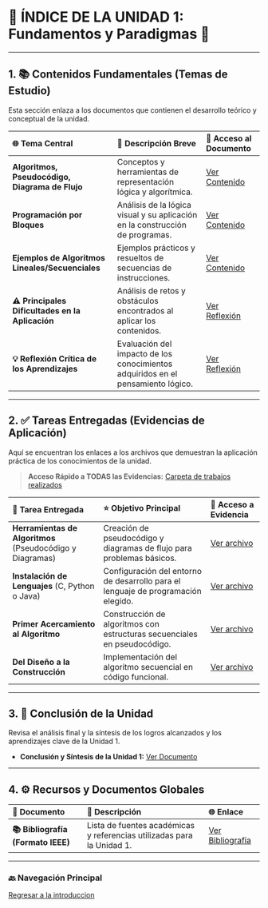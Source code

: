# 🧭 ÍNDICE DE LA UNIDAD 1: Fundamentos y Paradigmas 🧠

***

## 1. 📚 Contenidos Fundamentales (Temas de Estudio)

Esta sección enlaza a los documentos que contienen el desarrollo teórico y conceptual de la unidad.

| 🌐 Tema Central | 📝 Descripción Breve | 🔗 Acceso al Documento |
| :--- | :--- | :--- |
| **Algoritmos, Pseudocódigo, Diagrama de Flujo** | Conceptos y herramientas de representación lógica y algorítmica. | [Ver Contenido](U1_A_Algoritmos.md) |
| **Programación por Bloques** | Análisis de la lógica visual y su aplicación en la construcción de programas. | [Ver Contenido](U1_B_Bloques.md) |
| **Ejemplos de Algoritmos Lineales/Secuenciales** | Ejemplos prácticos y resueltos de secuencias de instrucciones. | [Ver Contenido](U1_C_Ejemplos.md) |
| **⚠️ Principales Dificultades en la Aplicación** | Análisis de retos y obstáculos encontrados al aplicar los contenidos. | [Ver Reflexión](U1_D_Dificultades.md) |
| **💡 Reflexión Crítica de los Aprendizajes** | Evaluación del impacto de los conocimientos adquiridos en el pensamiento lógico. | [Ver Reflexión](U1_E_Critica.md) |

***

## 2. ✅ Tareas Entregadas (Evidencias de Aplicación)

Aquí se encuentran los enlaces a los archivos que demuestran la aplicación práctica de los conocimientos de la unidad.

> **Acceso Rápido a TODAS las Evidencias:** [Carpeta de trabajos realizados](https://drive.google.com/drive/folders/1yQ9VBIssaVzvewEvFTIqHB_Gv8bmhhRl?usp=drive_link)

| 📂 Tarea Entregada | ⭐ Objetivo Principal | 🔗 Acceso a Evidencia |
| :--- | :--- | :--- |
| **Herramientas de Algoritmos** (Pseudocódigo y Diagramas) | Creación de pseudocódigo y diagramas de flujo para problemas básicos. | [Ver archivo](https://drive.google.com/file/d/1SS_BKoJF4FUG13-5C8DbXT-q_v5-7_J6/view?usp=drive_link) |
| **Instalación de Lenguajes** (C, Python o Java) | Configuración del entorno de desarrollo para el lenguaje de programación elegido. | [Ver archivo](https://drive.google.com/file/d/12CnLRGwki9wI1x-ENfTFpAd3hGncuykF/view?usp=drive_link) |
| **Primer Acercamiento al Algoritmo** | Construcción de algoritmos con estructuras secuenciales en pseudocódigo. | [Ver archivo](https://drive.google.com/file/d/1sNqYAWTK6Vg6yImuvpzccYX4cBsS3m5A/view?usp=drive_link) |
| **Del Diseño a la Construcción** | Implementación del algoritmo secuencial en código funcional. | [Ver archivo](T4_Implementacion.md) |

***

## 3. 🎯 Conclusión de la Unidad

Revisa el análisis final y la síntesis de los logros alcanzados y los aprendizajes clave de la Unidad 1.

* **Conclusión y Síntesis de la Unidad 1:** [Ver Documento](U1_Conclusion.md)

***

## 4. ⚙️ Recursos y Documentos Globales

| 📄 Documento | 📝 Descripción | 🌐 Enlace |
| :--- | :--- | :--- |
| **📚 Bibliografía (Formato IEEE)** | Lista de fuentes académicas y referencias utilizadas para la Unidad 1. | [Ver Bibliografía](Bibliografia.md) |

***

### 🔙 Navegación Principal
[Regresar a la introduccion](Introduccion.md)
